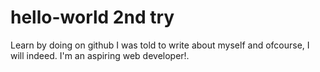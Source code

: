 # hello-world 2nd try
Learn by doing on github
I was told to write about myself and ofcourse, I will indeed. I'm an aspiring web developer!.

